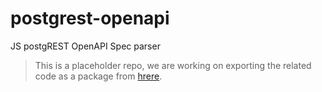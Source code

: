 # postgrest-openapi

JS postgREST OpenAPI Spec parser

> This is a placeholder repo, we are working on exporting the related code as a package from [hrere](https://github.com/gridaco/grida/blob/main/apps/forms/lib/supabase-postgrest/parse.ts).
